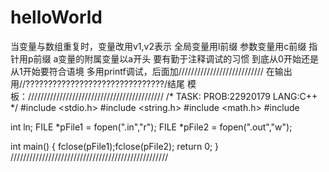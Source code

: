 # helloWorld
当变量与数组重复时，变量改用v1,v2表示
全局变量用l前缀
参数变量用c前缀
指针用p前缀
a变量的附属变量以a开头
要有勤于注释调试的习惯
到底从0开始还是从1开始要符合语境
多用printf调试，后面加///////////////////////////
在输出用//???????????????????????????????/结尾
模板：///////////////////////////////////////////
/*
TASK:
PROB:22920179
LANG:C++
*/
#include <stdio.h>
#include <string.h>
#include <math.h>
#include <iostream>

int ln;
FILE *pFile1 = fopen(".in","r");
FILE *pFile2 = fopen(".out","w");

int main()
{
    fclose(pFile1);fclose(pFile2);
    return 0;
}
//////////////////////////////////////////////////
